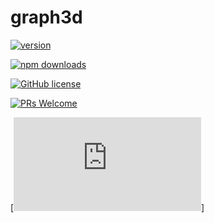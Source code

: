 # graph3d

[![version](https://img.shields.io/npm/v/@geometryzen/graph3d.svg)](https://www.npmjs.com/package/@geometryzen/graph3d) 

[![npm downloads](https://img.shields.io/npm/dm/@geometryzen/graph3d.svg)](https://npm-stat.com/charts.html?package=@geometryzen/graph3d&from=2022-09-01)

[![GitHub license](https://img.shields.io/badge/license-MIT-blue.svg)](./LICENSE)

[![PRs Welcome](https://img.shields.io/badge/PRs-welcome-brightgreen.svg)](./CONTRIBUTING.md)

[![Graph3d](https://visjs.github.io/vis-graph3d/docs/graph3d/index.html)]

